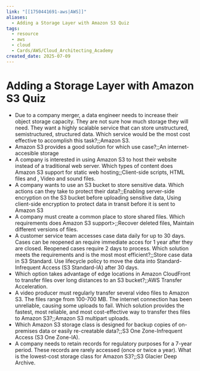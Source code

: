 ```yaml
---
link: "[[1750441691-aws|AWS]]"
aliases:
  - Adding a Storage Layer with Amazon S3 Quiz
tags:
  - resource
  - aws
  - cloud
  - Cards/AWS/Cloud_Architecting_Academy
created_date: 2025-07-09
---
```

# Adding a Storage Layer with Amazon S3 Quiz
- Due to a company merger, a data engineer needs to increase their object storage capacity. They are not sure how much storage they will need. They want a highly scalable service that can store unstructured, semistructured, structured data. Which service would be the most cost effective to accomplish this task?;;Amazon S3.
- Amazon S3 provides a good solution for which use case?;;An internet-accesible storage
- A company is interested in using Amazon S3 to host their website instead of a traditional web server. Which types of content does Amazon S3 support for static web hosting;;Client-side scripts, HTML files and , Video and sound files.
- A company wants to use an S3 bucket to store sensitive data. Which actions can they take to protect their data?;;Enabling server-side encryption on the S3 bucket before uploading sensitive data, Using client-side encryption to protect data in transit before it is sent to Amazon S3
- A company must create a common place to store shared files. Which requirements does Amazon S3 support>;;Recover deleted files, Maintain different versions of files.
- A customer service team accesses case data daily for up to 30 days. Cases can be reopened an require immediate acces for 1 year after they are closed. Reopened cases require 2 days to process. Which solution meets the requirements and is the most most efficient?;;Store case data in S3 Standard. Use lifecycle policy to move the data into Standard-Infrequent Access (S3 Standard-IA) after 30 days.
- Which option takes advantage of edge locations in Amazon CloudFront to transfer files over long distances to an S3 bucket?;;AWS Transfer Acceleration.
- A video producer must regularly transfer several video files to Amazon S3. The files range from 100-700 MB. The internet connection has been unreliable, causing some uploads to fail. Which solution provides the fastest, most reliable, and most cost-effective way to transfer thes files to Amazon S3?;;Amazon S3 multipart uploads.
- Which Amazon S3 storage class is designed for backup copies of on-premises data or easily re-creatable data?;;S3 One Zone-Infrequent Access (S3 One Zone-IA).
- A company needs to retain records for regulatory purposes for a 7-year period. These records are rarely accessed (once or twice a year). What is the lowest-cost storage class for Amazon S3?;;S3 Glacier Deep Archive.


